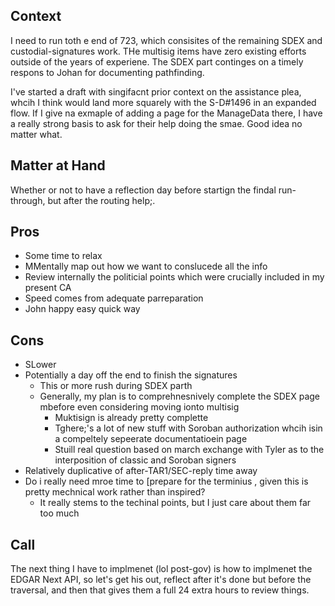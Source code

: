 ## Context

I need to run toth e end of 723, which consisites of the remaining SDEX and custodial-signatures work. THe multisig items have zero existing efforts outside of the years of experiene. The SDEX part continges on a timely respons to Johan for documenting pathfinding.

I've started a draft with singifacnt prior context on the assistance plea, whcih I think would land more squarely with the S-D#1496 in an expanded flow. If I give na exmaple of adding a page for the ManageData there, I have a really strong basis to ask for their help doing the smae. Good idea no matter what.

## Matter at Hand

Whether or not to have a reflection day before startign the findal run-through, but after the routing help;.

## Pros

- Some time to relax
- MMentally map out how we want to conslucede all the info
- Review internally the politicial points which were crucially included in my present CA
- Speed comes from adequate parreparation
- John happy easy quick way

## Cons

- SLower
- Potentially a day off the end to finish the signatures
  - This or more rush during SDEX parth
  - Generally, my plan is to comprehnesnively complete the SDEX page mbefore even considering moving ionto multisig
    - Muktisign is already pretty complette
    - Tghere;'s a lot of new stuff with Soroban authorization whcih isin a compeltely sepeerate documentatioein page
    - Stuill real question based on march exchange with Tyler as to the interposition of classic and Soroban signers
- Relatively duplicative of after-TAR1/SEC-reply time away
- Do i really need mroe time to [prepare for the terminius , given this is pretty mechnical work rather than inspired?
  - It really stems to the techinal points, but I just care about them far too much

## Call

The next thing I have to implmenet (lol post-gov) is how to implmenet the EDGAR Next API, so let's get his out, reflect after it's done but before the traversal, and then that gives them a full 24 extra hours to review things.

